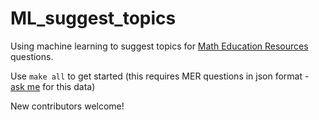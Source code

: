 # ML_suggest_topics
Using machine learning to suggest topics for [Math Education Resources](http://www.math-education-resources.com) questions.

Use `make all` to get started (this requires MER questions in json format - [ask me](https://github.com/BernhardKonrad) for this data)

New contributors welcome!
